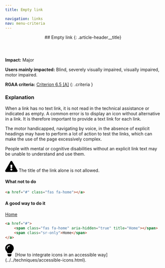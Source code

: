 ```yaml
---
title: Empty link

navigation: links
nav: menu-criteria
---
```


<header>
## Empty link
{: .article-header__title}
</header>

**Impact:** Major

**Users mainly impacted:** Blind, severely visually impaired, visually impaired, motor impaired.

**RGAA criteria:** [Criterion 6.5 [A]](http://disic.github.io/rgaa_referentiel_en/criteria.html#crit-6-5)
{: .criteria }

### Explanation

When a link has no text link, it is not read in the technical assistance or indicated as empty. A common error is to display an icon without alternative in a link. It is therefore important to provide a text link for each link.

The motor handicapped, navigating by voice, in the absence of explicit headings may have to perform a lot of action to test the links, which can make the use of the page excessively complex.

People with mental or cognitive disabilities without an explicit link text may be unable to understand and use them.

<div class="important">
<svg role="img" aria-label="Important" xmlns="http://www.w3.org/2000/svg" viewBox="0 0 576 512" width="40" height="36"><title>Important</title><path d="M569.517 440.013C587.975 472.007 564.806 512 527.94 512H48.054c-36.937 0-59.999-40.055-41.577-71.987L246.423 23.985c18.467-32.009 64.72-31.951 83.154 0l239.94 416.028zM288 354c-25.405 0-46 20.595-46 46s20.595 46 46 46 46-20.595 46-46-20.595-46-46-46zm-43.673-165.346l7.418 136c.347 6.364 5.609 11.346 11.982 11.346h48.546c6.373 0 11.635-4.982 11.982-11.346l7.418-136c.375-6.874-5.098-12.654-11.982-12.654h-63.383c-6.884 0-12.356 5.78-11.981 12.654z"/></svg>
The title of the link alone is not allowed.
</div>

#### What not to do

<a href="#" class="fas fa-home"></a>

```html
<a href="#" class="fas fa-home"></a>
```

#### A good way to do it

<a href="#">
    <span class="fas fa-home" aria-hidden="true" title="Home"></span>
    <span class="sr-only">Home</span>
</a>

```html
<a href="#">
    <span class="fas fa-home" aria-hidden="true" title="Home"></span>
    <span class="sr-only">Home</span>
</a>
```

<div class="tip">
<svg role="img" aria-label="Tip" xmlns="http://www.w3.org/2000/svg" viewBox="0 0 352 512" width="28" height="40"><title>Tip</title><path d="M96.06 454.35c.01 6.29 1.87 12.45 5.36 17.69l17.09 25.69a31.99 31.99 0 0 0 26.64 14.28h61.71a31.99 31.99 0 0 0 26.64-14.28l17.09-25.69a31.989 31.989 0 0 0 5.36-17.69l.04-38.35H96.01l.05 38.35zM0 176c0 44.37 16.45 84.85 43.56 115.78 16.52 18.85 42.36 58.23 52.21 91.45.04.26.07.52.11.78h160.24c.04-.26.07-.51.11-.78 9.85-33.22 35.69-72.6 52.21-91.45C335.55 260.85 352 220.37 352 176 352 78.61 272.91-.3 175.45 0 73.44.31 0 82.97 0 176zm176-80c-44.11 0-80 35.89-80 80 0 8.84-7.16 16-16 16s-16-7.16-16-16c0-61.76 50.24-112 112-112 8.84 0 16 7.16 16 16s-7.16 16-16 16z"/></svg>
[How to integrate icons in an accessible way](../../techniques/accessible-icons.html).
</div>
